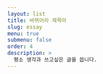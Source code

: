 ```yaml
---
layout: list
title: 바뀌어라 제목아
slug: essay
menu: true
submenu: false
order: 4
description: >
  평소 생각과 쓰고싶은 글을 씁니다.
---
```

